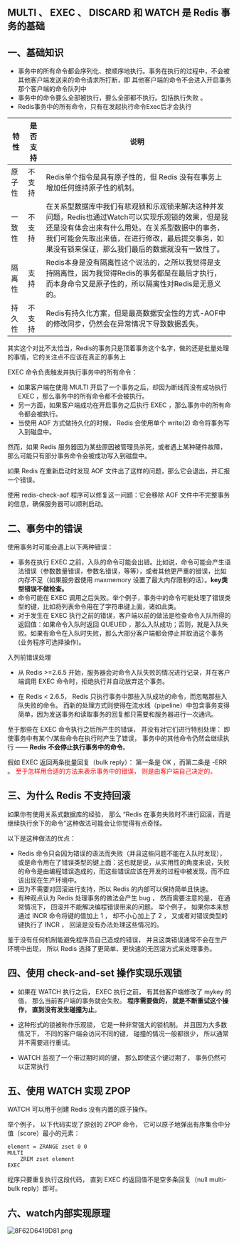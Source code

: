 ## MULTI 、 EXEC 、 DISCARD 和 WATCH 是 Redis 事务的基础

## 一、基础知识
* 事务中的所有命令都会序列化、按顺序地执行。事务在执行的过程中，不会被其他客户端发送来的命令请求所打断，即 其他客户端的命令不会进入开启事务那个客户端的命令队列中
* 事务中的命令要么全部被执行，要么全部都不执行。包括执行失败 。
* Redis事务中的所有命令，只有在发起执行命令Exec后才会执行

| 特性 | 是否支持 | 说明 |
| --- | --- | --- |
| 原子性 | 不支持 | Redis单个指令是具有原子性的，但 Redis 没有在事务上增加任何维持原子性的机制。 |
| 一致性 | 不支持 | 在关系型数据库中我们有悲观锁和乐观锁来解决这种并发问题，Redis也通过Watch可以实现乐观锁的效果，但是我还是没有体会出来有什么用处。在关系型数据中的事务，我们可能会先取出来值，在进行修改，最后提交事务，如果没有锁来保证，那么我们最后的数据就没有一致性了。  |
| 隔离性 | 支持 |Redis本身是没有隔离性这个说法的，之所以我觉得是支持隔离性，因为我觉得Redis的事务都是在最后才执行，而本身命令又是原子性的，所以隔离性对Redis是无意义的。  |
| 持久性 |  不支持| 	Redis有持久化方案，但是最高数据安全性的方式-AOF中的修改同步，仍然会在异常情况下导致数据丢失。|

其实这个对比不太恰当，Redis的事务只是顶着事务这个名字，做的还是批量处理的事情，它的关注点不应该在真正的事务上


EXEC 命令负责触发并执行事务中的所有命令：

* 如果客户端在使用 MULTI 开启了一个事务之后，却因为断线而没有成功执行 EXEC ，那么事务中的所有命令都不会被执行。
* 另一方面，如果客户端成功在开启事务之后执行 EXEC ，那么事务中的所有命令都会被执行。
* 当使用 AOF 方式做持久化的时候， Redis 会使用单个 write(2) 命令将事务写入到磁盘中。

然而，如果 Redis 服务器因为某些原因被管理员杀死，或者遇上某种硬件故障，那么可能只有部分事务命令会被成功写入到磁盘中。

如果 Redis 在重新启动时发现 AOF 文件出了这样的问题，那么它会退出，并汇报一个错误。

使用 redis-check-aof 程序可以修复这一问题：它会移除 AOF 文件中不完整事务的信息，确保服务器可以顺利启动。

## 二、事务中的错误

使用事务时可能会遇上以下两种错误：

* 事务在执行 EXEC 之前，入队的命令可能会出错。比如说，命令可能会产生语法错误（参数数量错误，参数名错误，等等），或者其他更严重的错误，比如内存不足（如果服务器使用 maxmemory 设置了最大内存限制的话）。**key类型错误不做检查。**
* 命令可能在 EXEC 调用之后失败。举个例子，事务中的命令可能处理了错误类型的键，比如将列表命令用在了字符串键上面，诸如此类。
* 对于发生在 EXEC 执行之前的错误，客户端以前的做法是检查命令入队所得的返回值：如果命令入队时返回 QUEUED ，那么入队成功；否则，就是入队失败。如果有命令在入队时失败，那么大部分客户端都会停止并取消这个事务(业务程序可选择操作)。

入列前错误处理
* 从 Redis >=2.6.5 开始，服务器会对命令入队失败的情况进行记录，并在客户端调用 EXEC 命令时，拒绝执行并自动放弃这个事务。

* 在 Redis < 2.6.5， Redis 只执行事务中那些入队成功的命令，而忽略那些入队失败的命令。 而新的处理方式则使得在流水线（pipeline）中包含事务变得简单，因为发送事务和读取事务的回复都只需要和服务器进行一次通讯。

至于那些在 EXEC 命令执行之后所产生的错误， 并没有对它们进行特别处理： 即使事务中有某个/某些命令在执行时产生了错误， 事务中的其他命令仍然会继续执行 —— **Redis 不会停止执行事务中的命令**。

假如 EXEC 返回两条批量回复（bulk reply）： 第一条是 OK ，而第二条是 -ERR 。 <font color="red">至于怎样用合适的方法来表示事务中的错误， 则是由客户端自己决定的。</font>

## 三、为什么 Redis 不支持回滚
如果你有使用关系式数据库的经验， 那么 “Redis 在事务失败时不进行回滚，而是继续执行余下的命令”这种做法可能会让你觉得有点奇怪。

以下是这种做法的优点：

* Redis 命令只会因为错误的语法而失败（并且这些问题不能在入队时发现），或是命令用在了错误类型的键上面：这也就是说，从实用性的角度来说，失败的命令是由编程错误造成的，而这些错误应该在开发的过程中被发现，而不应该出现在生产环境中。
* 因为不需要对回滚进行支持，所以 Redis 的内部可以保持简单且快速。
* 有种观点认为 Redis 处理事务的做法会产生 bug ， 然而需要注意的是， 在通常情况下， 回滚并不能解决编程错误带来的问题。 举个例子， 如果你本来想通过 INCR 命令将键的值加上 1 ， 却不小心加上了 2 ， 又或者对错误类型的键执行了 INCR ， 回滚是没有办法处理这些情况的。

鉴于没有任何机制能避免程序员自己造成的错误， 并且这类错误通常不会在生产环境中出现， 所以 Redis 选择了更简单、更快速的无回滚方式来处理事务。

## 四、使用 check-and-set 操作实现乐观锁
* 如果在 WATCH 执行之后， EXEC 执行之前， 有其他客户端修改了 mykey 的值， 那么当前客户端的事务就会失败。 **程序需要做的， 就是不断重试这个操作， 直到没有发生碰撞为止**。

* 这种形式的锁被称作乐观锁， 它是一种非常强大的锁机制。 并且因为大多数情况下， 不同的客户端会访问不同的键， 碰撞的情况一般都很少， 所以通常并不需要进行重试。

* WATCH 监视了一个带过期时间的键， 那么即使这个键过期了， 事务仍然可以正常执行

## 五、使用 WATCH 实现 ZPOP
WATCH 可以用于创建 Redis 没有内置的原子操作。

举个例子， 以下代码实现了原创的 ZPOP 命令， 它可以原子地弹出有序集合中分值（score）最小的元素：

```WATCH zset
element = ZRANGE zset 0 0
MULTI
    ZREM zset element
EXEC
```

程序只要重复执行这段代码， 直到 EXEC 的返回值不是空多条回复（null multi-bulk reply）即可。

## 六、watch内部实现原理
![8F62D6419D81.png](https://pic.imgdb.cn/item/62b0826509475431295943eb.png)